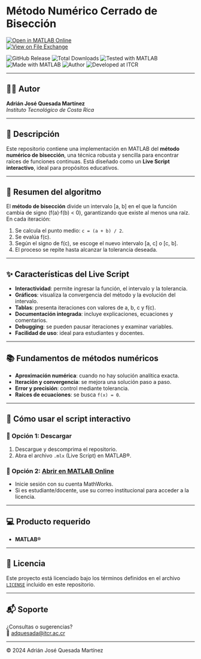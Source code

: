 # Método Numérico Cerrado de Bisección

[![Open in MATLAB Online](https://www.mathworks.com/images/responsive/global/open-in-matlab-online.svg)](https://matlab.mathworks.com/open/github/v1?repo=adriancrc/Metodo-numerico-de-Biseccion)  
[![View on File Exchange](https://www.mathworks.com/matlabcentral/images/matlab-file-exchange.svg)](https://la.mathworks.com/matlabcentral/fileexchange/180635-metodo-numerico-de-biseccion)

![GitHub Release](https://img.shields.io/github/v/release/adriancrc/Metodo-numerico-de-Biseccion)
![Total Downloads](https://img.shields.io/github/downloads/adriancrc/Metodo-numerico-de-Biseccion/total)
![Tested with MATLAB](https://img.shields.io/endpoint?url=https%3A%2F%2Fraw.githubusercontent.com%2Fadriancrc%2FMetodo-numerico-de-Biseccion%2Fmain%2Freport%2Fbadge%2Ftested_with.json)
![Made with MATLAB](https://img.shields.io/badge/Made%20with-MATLAB-blue)
![Author](https://img.shields.io/badge/Author-Adrián%20Quesada%20Martínez-blueviolet)
![Developed at ITCR](https://img.shields.io/badge/Developed%20at-ITCR-blue)

---

## 👨‍💻 Autor
**Adrián José Quesada Martínez**  
*Instituto Tecnológico de Costa Rica*

---

## 📘 Descripción

Este repositorio contiene una implementación en MATLAB del **método numérico de bisección**, una técnica robusta y sencilla para encontrar raíces de funciones continuas. Está diseñado como un **Live Script interactivo**, ideal para propósitos educativos.

---

## 🧠 Resumen del algoritmo

El **método de bisección** divide un intervalo \[a, b\] en el que la función cambia de signo (f(a)·f(b) < 0), garantizando que existe al menos una raíz. En cada iteración:

1. Se calcula el punto medio: `c = (a + b) / 2`.
2. Se evalúa f(c).
3. Según el signo de f(c), se escoge el nuevo intervalo \[a, c\] o \[c, b\].
4. El proceso se repite hasta alcanzar la tolerancia deseada.

---

## ✨ Características del Live Script

- **Interactividad**: permite ingresar la función, el intervalo y la tolerancia.
- **Gráficos**: visualiza la convergencia del método y la evolución del intervalo.
- **Tablas**: presenta iteraciones con valores de a, b, c y f(c).
- **Documentación integrada**: incluye explicaciones, ecuaciones y comentarios.
- **Debugging**: se pueden pausar iteraciones y examinar variables.
- **Facilidad de uso**: ideal para estudiantes y docentes.

---

## 📚 Fundamentos de métodos numéricos

- **Aproximación numérica**: cuando no hay solución analítica exacta.
- **Iteración y convergencia**: se mejora una solución paso a paso.
- **Error y precisión**: control mediante tolerancia.
- **Raíces de ecuaciones**: se busca `f(x) = 0`.

---

## 🚀 Cómo usar el script interactivo

### 🔹 Opción 1: Descargar

1. Descargue y descomprima el repositorio.
2. Abra el archivo `.mlx` (Live Script) en MATLAB®.

### 🔹 Opción 2: [Abrir en MATLAB Online](https://matlab.mathworks.com/open/github/v1?repo=adriancrc/Metodo-numerico-de-Biseccion)

- Inicie sesión con su cuenta MathWorks.
- Si es estudiante/docente, use su correo institucional para acceder a la licencia.

---

## 💻 Producto requerido

- **MATLAB®**

---

## 📄 Licencia

Este proyecto está licenciado bajo los términos definidos en el archivo [`LICENSE`](LICENSE) incluido en este repositorio.

---

## 📬 Soporte

¿Consultas o sugerencias?  
📧 [adquesada@itcr.ac.cr](mailto:adquesada@itcr.ac.cr)

---

© 2024 Adrián José Quesada Martínez
